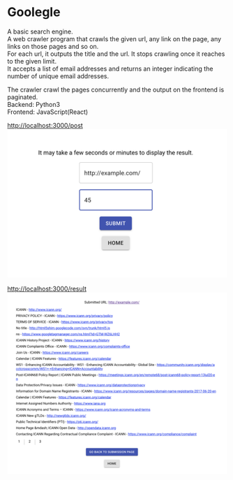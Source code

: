 # Goolegle
A basic search engine. </br>
A web crawler program that crawls the given url, any link on the page, any links on those pages and so on. </br>
For each url, it outputs the title and the url. It stops crawling once it reaches to the given limit. </br>
It accepts a list of email addresses and returns an integer indicating the number of unique email addresses. </br>

The crawler crawl the pages concurrently and the output on the frontend is paginated. </br>
Backend: Python3 </br>
Frontend: JavaScript(React) </br>

[http://localhost:3000/post](http://localhost:3000/post)
![](images/post.png)

[http://localhost:3000/result](http://localhost:3000/result)
![](images/result.png)